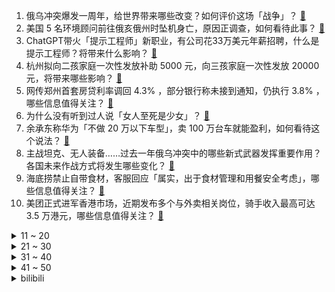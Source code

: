 1. 俄乌冲突爆发一周年，给世界带来哪些改变？如何评价这场「战争」？ [:link:](https://www.zhihu.com/question/585240364)
2. 美国 5 名环境顾问前往俄亥俄州时坠机身亡，原因正调查，如何看待此事？ [:link:](https://www.zhihu.com/question/585750273)
3. ChatGPT带火「提示工程师」新职业，有公司花33万美元年薪招聘，什么是提示工程师？将带来什么影响？ [:link:](https://www.zhihu.com/question/585797590)
4. 杭州拟向二孩家庭一次性发放补助 5000 元，向三孩家庭一次性发放 20000 元，将带来哪些影响？ [:link:](https://www.zhihu.com/question/585573198)
5. 网传郑州首套房贷利率调回 4.3% ，部分银行称未接到通知，仍执行 3.8% ，哪些信息值得关注？ [:link:](https://www.zhihu.com/question/585777370)
6. 为什么没有听到过人说「女人至死是少女」？ [:link:](https://www.zhihu.com/question/585400980)
7. 余承东称华为「不做 20 万以下车型」，卖 100 万台车就能盈利，如何看待这个说法？ [:link:](https://www.zhihu.com/question/585518478)
8. 主战坦克、无人装备……过去一年俄乌冲突中的哪些新式武器发挥重要作用？各国未来作战方式将发生哪些变化？ [:link:](https://www.zhihu.com/question/585316472)
9. 海底捞禁止自带食材，客服回应「属实，出于食材管理和用餐安全考虑」，哪些信息值得关注？ [:link:](https://www.zhihu.com/question/585791598)
10. 美团正式进军香港市场，近期发布多个与外卖相关岗位，骑手收入最高可达 3.5 万港元，哪些信息值得关注？ [:link:](https://www.zhihu.com/question/585333292)
<details>
<summary>11 ~ 20</summary>

11. 如何看待乌克兰要求各游戏平台限制《原子之心》在全球的销售，称俄企赞助，其游戏收益可能用于对乌的战争？ [:link:](https://www.zhihu.com/question/585584161)
12. 如何看待日媒报道「韩国家庭 8.9 年收入才能买房」，称「此或是韩国出生率新低原因之一」？ [:link:](https://www.zhihu.com/question/585786785)
13. 美媒体人爆拜登曾提「毁灭台湾计划」，如何看待这一消息的真实性？透露了哪些问题？ [:link:](https://www.zhihu.com/question/585755663)
14. 2023 年 LPL 联赛关注度肉眼可见下滑，该如何自救？ [:link:](https://www.zhihu.com/question/585748158)
15. 拜登离开波兰上飞机时摔倒，拜登身体状况如何？ [:link:](https://www.zhihu.com/question/585734430)
16. 美国得州鼓励民众上缴枪支，如何评价这一举措？能否有助于减少当地枪击事件的数量？ [:link:](https://www.zhihu.com/question/585811981)
17. 美国「美利坚」号两栖攻击舰停靠日本大阪港，系 2016 年来首次，释放了哪些信号？ [:link:](https://www.zhihu.com/question/585115504)
18. 《权力的游戏》：黑水河战役，为什么感觉力挽狂澜的人是泰温，而不是小恶魔 ？ [:link:](https://www.zhihu.com/question/585024288)
19. 俄将申请国际空间站俄舱段使用期限延至 2028 年，你对国际空间站未来发展持何种看法？ [:link:](https://www.zhihu.com/question/585632455)
20. 如何从军事角度评价过去一年的俄乌战局？哪些重要节点令你印象深刻？俄乌冲突何时能按下「休止符」？ [:link:](https://www.zhihu.com/question/585316382)
</details>
<details>
<summary>21 ~ 30</summary>

21. 有哪些适合租房使用的小家电推荐？ [:link:](https://www.zhihu.com/question/584235535)
22. 做力量训练时，心率一直没有低于所谓「燃脂心率」的水平，是否表示力量训练也能足够有效减脂？ [:link:](https://www.zhihu.com/question/582933533)
23. 压力大为什么会影响减肥？ [:link:](https://www.zhihu.com/question/584121419)
24. 孩子上幼儿园前需注意什么？ [:link:](https://www.zhihu.com/question/580940294)
25. 在「高海拔地区」旅行，会有哪些独特的体验？ [:link:](https://www.zhihu.com/question/584204203)
26. 如何看待「 58 岁清华毕业低龄老人找不到超 5000 元工作」一事？老年人再就业能做些什么？ [:link:](https://www.zhihu.com/question/585743500)
27. 为什么马云禄、吕玲绮这两个正史中无记载的人物会被大量运用在了三国类游戏和同人小说中？ [:link:](https://www.zhihu.com/question/26942819)
28. 梁万年表示「我国本轮疫情已经基本结束，感染零星局部散发」，如何看待这一说法？依据是什么？ [:link:](https://www.zhihu.com/question/585784999)
29. 月收入4万新台币在台湾属于高收入吗? [:link:](https://www.zhihu.com/question/584366738)
30. 如果有一个按钮，按下去后你可以得到一亿人民币，但米哈游的所有用户数据会被彻底删除无法找回，你会按吗？ [:link:](https://www.zhihu.com/question/585478970)
</details>
<details>
<summary>31 ~ 40</summary>

31. 为什么大部分高铁二等座比软卧贵，软卧却买不了学生票？? [:link:](https://www.zhihu.com/question/584280542)
32. 从医学角度，修改致病基因「纠正突变」，真的有希望把患者变回普通人吗？在这过程中可能会遇到哪些难题？ [:link:](https://www.zhihu.com/question/585545721)
33. 《狂飙》里安欣为啥越活越怂了？ [:link:](https://www.zhihu.com/question/580199099)
34. 为什么坚持每天跑步了，还是瘦不下来？ [:link:](https://www.zhihu.com/question/584936457)
35. 2 月 23 日世预赛，中国男篮 71:59 哈萨克斯坦男篮，周琦 16+12，如何评价本场比赛？ [:link:](https://www.zhihu.com/question/585602844)
36. 阿水直播称「我新人时打的是巅峰 Uzi，现在新人打的都是年近半百的我和 lwx」，如何看待这段话？ [:link:](https://www.zhihu.com/question/585532792)
37. 「烤」是什么时候发明的汉字？那以前北京烤鸭叫什么？ [:link:](https://www.zhihu.com/question/585519246)
38. HR问我，一把手和二把手同时需要我，两者都在场，但又不能直接拒绝其中一个，我该怎么回答? [:link:](https://www.zhihu.com/question/584878120)
39. 研究生复试时如何做自我介绍？ [:link:](https://www.zhihu.com/question/572589863)
40. 作为 21 世纪以来欧洲最大规模军事冲突，俄乌冲突怎样重塑冷战后的国际秩序？如何影响全球地缘战略博弈？ [:link:](https://www.zhihu.com/question/585316625)
</details>
<details>
<summary>41 ~ 50</summary>

41. 多国通胀高企、经济遇挫，如何看待世界经济难题与「俄乌冲突」的关系？这场「持久战」还将如何影响全球市场？ [:link:](https://www.zhihu.com/question/585552111)
42. 明知道一年半以后考不上大学还要念下去吗？ [:link:](https://www.zhihu.com/question/585758764)
43. 你还记得多久没过生日吗? [:link:](https://www.zhihu.com/question/585779832)
44. 我的女朋友在剧本杀里要被人亲吻，我能不让她参与吗？ [:link:](https://www.zhihu.com/question/568332577)
45. 如何选择适合自己训练的硬拉重量？ [:link:](https://www.zhihu.com/question/585026033)
46. 请问大家能不能推荐几部电影? [:link:](https://www.zhihu.com/question/585576766)
47. 你最近特别喜欢听哪些歌？ [:link:](https://www.zhihu.com/question/585344958)
48. 人到中年才找到自己方向，现在努力还来得及吗？ [:link:](https://www.zhihu.com/question/584627794)
49. 日本核废水排海以后海鲜还能吃吗？ [:link:](https://www.zhihu.com/question/581327748)
50. 沃顿商学院教授要求学生必须用 ChatGPT 写作业，应该如何正确看待 AI 带来的利弊？ [:link:](https://www.zhihu.com/question/585554274)
</details><details>
<summary>bilibili</summary>

1. 饭店老板玉麒麟亲自下厨，却把茄子吃吐了？【还愿挑战ep17-京春锦府】 [:link:](//www.bilibili.com/video/BV15b4119748)
2. 阳光开朗，但是硬核“大男孩”🔥 [:link:](//www.bilibili.com/video/BV1Vs4y1b7Um)
3. 《原神》迪希雅角色PV——「沙际晨光」 [:link:](//www.bilibili.com/video/BV1vs4y1b7rU)
4. 00后玩B站 VS 10后玩B站 [:link:](//www.bilibili.com/video/BV1cy4y1f7Xt)
5. 《对接の小曲2.0》(官方版本） [:link:](//www.bilibili.com/video/BV1Eg4y1p7L7)
6. 【罗翔】面对网络暴力，法律真的无能为力吗？ [:link:](//www.bilibili.com/video/BV1wx4y1F73v)
7. 我的年度爱用实习生分享！黑心老板必看！ [:link:](//www.bilibili.com/video/BV1JM4y1Z7xt)
8. 震撼全球科学界！中国科学家革命性水稻突破！或将影响你我的饭碗！ [:link:](//www.bilibili.com/video/BV1RD4y137JP)
9. 《那年夏天，宁静的瑶》 [:link:](//www.bilibili.com/video/BV1iy4y1Z7sT)
10. 这 么 多 先 生 [:link:](//www.bilibili.com/video/BV1cY4y1U7LN)
<details>
<summary>11 ~ 20</summary>

11. 【One Last Chickens】再见了，所有的Ikun！ [:link:](//www.bilibili.com/video/BV1Ro4y1a7mW)
12. 荒野求生第一集【大结局】 [:link:](//www.bilibili.com/video/BV1Ny4y1f7u5)
13. 人性深度|| 惯性定律，人生成就高度的永恒密码 [:link:](//www.bilibili.com/video/BV1Tg4y1p7WX)
14. 大家好！我是星际争霸II新晋世界冠军——TIME，KZG.Oliveira，李培楠。B站，我来啦~ [:link:](//www.bilibili.com/video/BV1fY4y1m78U)
15. 我变异啦！！！！！ [:link:](//www.bilibili.com/video/BV1NY4y1U7iz)
16. 古代美女合集 [:link:](//www.bilibili.com/video/BV1Xv4y1W7AH)
17. 《 四 川 冒 菜 全 套 配 方 》 [:link:](//www.bilibili.com/video/BV1ny4y1Z7t9)
18. 当生活都一切不顺扑面而来你该如何应对呢 [:link:](//www.bilibili.com/video/BV15j411V7TZ)
19. 老师吃席 坐小孩那桌 [:link:](//www.bilibili.com/video/BV11M411J7cQ)
20. 徐 江 大 战 僵 尸 [:link:](//www.bilibili.com/video/BV1Vs4y1h7Ap)
</details>
<details>
<summary>21 ~ 30</summary>

21. 一个纪录片导演的惊悚春节 [:link:](//www.bilibili.com/video/BV1gs4y1h7Bb)
22. 鹰酱的粤江南探店，但是柯洁请客 [:link:](//www.bilibili.com/video/BV1Av4y1e7Bk)
23. 《 天 价 餐 厅 》 [:link:](//www.bilibili.com/video/BV1UD4y137Tz)
24. 2023淘宝丑东西！人类在审丑这件事情上又迈出了重要的一步！ [:link:](//www.bilibili.com/video/BV1dY4y1m7RF)
25. 此时此刻一位高贵的公主正在享用她的美味晚餐 [:link:](//www.bilibili.com/video/BV1TY4y1U7HA)
26. 尬聊03丨2次元和3次元，互不认识强行相亲有多尬？ [:link:](//www.bilibili.com/video/BV1js4y1b7sy)
27. 谁教你这样剪的？？！！ [:link:](//www.bilibili.com/video/BV1L54y1w774)
28. 拿捏！在女友面前假装买了几百件衣服堆满屋子…再用酸黄瓜糖替换她的东西？她人傻了！ [:link:](//www.bilibili.com/video/BV1fj411G7TY)
29. 剑与战斧的对决！一名剑客的蜕化与救赎！ [:link:](//www.bilibili.com/video/BV1DM411J7SC)
30. 停服的第四年，机甲们终于找到了回家的路 [:link:](//www.bilibili.com/video/BV1eM41177XV)
</details>
<details>
<summary>31 ~ 40</summary>

31. 拒绝答辩，吃点好的！漫威零差评佳作《马面雷神》第二章 [:link:](//www.bilibili.com/video/BV1yA411278n)
32. 我的敞篷马自达，会塞车吗？ [:link:](//www.bilibili.com/video/BV1Db411X7Ru)
33. 骑行穿越大兴安岭，沿途野生动物众多，还好找到一个安全的营地 [:link:](//www.bilibili.com/video/BV1584y1J742)
34. ChatGPT搭配闪击PPT三分钟生成PPT，你只需要输入一个标题 [:link:](//www.bilibili.com/video/BV1oj411G7QV)
35. 老爸只有1400块钱，要给我1000当学费 [:link:](//www.bilibili.com/video/BV1NM411J7x4)
36. 都觉得我们会输，呢万一侥幸取胜呢？ [:link:](//www.bilibili.com/video/BV17T411S7LQ)
37. 周杰伦：不止会躺平，周董的商业帝国到底有多大？ [:link:](//www.bilibili.com/video/BV1YM411A7dt)
38. 【半佛】米哈游正面临危险时刻 [:link:](//www.bilibili.com/video/BV1DM4y1f7bd)
39. 假装是外国人涨粉200万，凭借土味神曲《爱如火》火爆全网——网红娜娜的魔幻人生 [:link:](//www.bilibili.com/video/BV1Ej411P75b)
40. 又上央视了。国家营养餐给偏远山区孩子带来了什么好处？ [:link:](//www.bilibili.com/video/BV13o4y1v7Ko)
</details>
<details>
<summary>41 ~ 50</summary>

41. 给你们乐死！ [:link:](//www.bilibili.com/video/BV1Px4y1F7AW)
42. “相信我，三秒以后会很绝” [:link:](//www.bilibili.com/video/BV1qY4y1m7Fj)
43. 我和我那嘴硬的兄弟 [:link:](//www.bilibili.com/video/BV1Q24y1n7ZT)
44. 九转大肠：这把高端局！ [:link:](//www.bilibili.com/video/BV1UY4y1m7xm)
45. 必 要 时 我 会 出 家 [:link:](//www.bilibili.com/video/BV1do4y1e7Ex)
46. 电影最TOP：一口气看完《疾速》系列三部曲 [:link:](//www.bilibili.com/video/BV1Jo4y1Y7te)
47. 泰国随机探店挑战！！我承认进这家店，有赌的成分。 [:link:](//www.bilibili.com/video/BV1YD4y1G71d)
48. 投资65w开了个美怡家，看着赏心悦目，干的撕心裂肺 [:link:](//www.bilibili.com/video/BV1C24y1n7i7)
49. 假如被抓去大逃杀生存游戏的都是极度客气认生的社恐… [:link:](//www.bilibili.com/video/BV1xs4y1h773)
50. 绝对的恐怖游戏天花板！“灵魂出窍”的科学释义，《逃生》终极解说版 [:link:](//www.bilibili.com/video/BV1zM411c7BQ)
</details>
<details>
<summary>51 ~ 60</summary>

51. 小时候写的科幻作文实现了！！ [:link:](//www.bilibili.com/video/BV1P24y1W7Vc)
52. 谢天谢地终于找到脑子了 [:link:](//www.bilibili.com/video/BV1f54y1F7ms)
53. 《 大型社死现场 》 [:link:](//www.bilibili.com/video/BV1624y1H7b9)
54. 丑开三度！《2023淘宝丑东西颁奖盛典》来了 [:link:](//www.bilibili.com/video/BV1JY411e7jP)
55. 沉浸式查成绩 [:link:](//www.bilibili.com/video/BV1Z54y1F7zJ)
56. 我恨《混沌武士》，它剥夺了我忍耐平庸动画的能力【银屏系】丨机核 [:link:](//www.bilibili.com/video/BV1JM4y1Z7Bt)
57. 【花小烙】指甲是怎么生长的？上面的白点竖纹是怎么回事？ [:link:](//www.bilibili.com/video/BV16s4y1b7fY)
58. 这啥玩意？听说比龙肉还好吃？！ [:link:](//www.bilibili.com/video/BV1v24y1H7TV)
59. 张涛：我需要深呼吸！ [:link:](//www.bilibili.com/video/BV1DD4y137ve)
60. 每挖一个三米三，就做一件好事，帮助别人，快乐自己 [:link:](//www.bilibili.com/video/BV1bM411A7tJ)
</details>
<details>
<summary>61 ~ 70</summary>

61. 乔尔艾莉分道扬镳？万字精讲《最后生还者》第6集（含剧集评价，彩蛋分享）【墨菲】 [:link:](//www.bilibili.com/video/BV1Nb41197qc)
62. 【上野千鹤子】已识乾坤大，犹怜草木青 [:link:](//www.bilibili.com/video/BV1FA411m7e3)
63. 有田不减速，冻鱼砍一路，这期全是名场面！飙泪解说国产扫黑剧《狂飙》20~26 [:link:](//www.bilibili.com/video/BV1nA41117PA)
64. 史无前例！我们爬上了中国最高树 [:link:](//www.bilibili.com/video/BV19b411X7GZ)
65. 学习是为了什么？这是他们的答案 [:link:](//www.bilibili.com/video/BV1Lv4y1s738)
66. 拼夕夕3块钱一罐的“即食大鲍鱼”,你敢吃吗？？？ [:link:](//www.bilibili.com/video/BV1LY411e7md)
67. 史上最变态冰箱！ [:link:](//www.bilibili.com/video/BV1DM411A71X)
68. 《原子之心》俄罗斯首款3A大作！最高难度全结局 俄语配音 [:link:](//www.bilibili.com/video/BV1tM411J7Ny)
69. 请把卧操打在我脸上！（本期视频管饱！） [:link:](//www.bilibili.com/video/BV1eM411J7jP)
70. 结束两年异地恋，同居后的我们反而不会爱了 [:link:](//www.bilibili.com/video/BV16D4y1G7Zv)
</details>
<details>
<summary>71 ~ 80</summary>

71. 【阿斗】史上最冤屈“公务员”，得罪领导被贬下凡，还被妻子背叛！中国神话体系完全解析【羿禹篇】上 [:link:](//www.bilibili.com/video/BV1tv4y1s7kA)
72. 九死一生：记者假扮智障被卖进黑砖窑，一举解救30多名智障工 [:link:](//www.bilibili.com/video/BV19D4y1G7r4)
73. 京 海 运 动 会 1 [:link:](//www.bilibili.com/video/BV1d24y1n7DB)
74. 像吗？像不像？ [:link:](//www.bilibili.com/video/BV1aM411c78s)
75. 简直不要太惨！！！哈哈哈！！！ [:link:](//www.bilibili.com/video/BV1884y1H7Ao)
76. 一个很变态...但可以拯救你破音嗓，有效改掉用喉咙唱歌的神仙教程 [:link:](//www.bilibili.com/video/BV1ox4y1c7p5)
77. 自我巨化 我的世界永恒的MC生存 二周目EP20 [:link:](//www.bilibili.com/video/BV1V84y1J7QY)
78. 当村里只有老人，我成了所有人的“女儿” [:link:](//www.bilibili.com/video/BV13R4y1v7hC)
79. 三年没回国！假装快递小哥给英国爸妈惊喜，一家人抱头痛哭！ [:link:](//www.bilibili.com/video/BV17y4y1Z7TT)
80. 人工鬼畜 无需后期《我叫王木生》 [:link:](//www.bilibili.com/video/BV1sg4y1p7vw)
</details>
<details>
<summary>81 ~ 90</summary>

81. 偷家偷到被系统警告，几千观众屏住呼吸，2023最精彩的一把翻盘局！ [:link:](//www.bilibili.com/video/BV1tA41127p5)
82. 挑 战 死 亡 两 圈 半 [:link:](//www.bilibili.com/video/BV16v4y1Y7KK)
83. 刷到这个视频的人，你可以怀疑自己的精神状态了！ [:link:](//www.bilibili.com/video/BV1Hy4y1Z7Bh)
84. 暗信：弱化血手一开，闭着眼刮都能杀！ [:link:](//www.bilibili.com/video/BV1H84y1J7Yz)
85. 小学生英语流利对话国外网友 不卑不亢连回怼也保持了风度 [:link:](//www.bilibili.com/video/BV1qM411c7ta)
86. 我跟冰箱比变态？【原子之心】 [:link:](//www.bilibili.com/video/BV19A41127cH)
87. 这个游戏的结局终归是一场悲剧。〖游戏不止〗 [:link:](//www.bilibili.com/video/BV1FD4y1G7dq)
88. 乾坤烧鹅当然内有乾坤！是舞蹈！我在鹅肚子里面加了舞蹈 [:link:](//www.bilibili.com/video/BV1Lx4y1F7Ze)
89. 【low君】《光渊》：我不是等更新的人，我就是更新。 [:link:](//www.bilibili.com/video/BV1cY411e72J)
90. 一枪2000血！人头收割机！对手：中路一把龙狙！我没开玩笑！ [:link:](//www.bilibili.com/video/BV1TA4111775)
</details>
<details>
<summary>91 ~ 100</summary>

91. 论抓马，花少在它面前都得让让道，素人明星旅游整活节目天花板 [:link:](//www.bilibili.com/video/BV1AA4111753)
92. 全民吃草，是怎么把一个国家吃废的？ [:link:](//www.bilibili.com/video/BV1yy4y1Z752)
93. 仨战士居然在自助日料店堆盘子！ [:link:](//www.bilibili.com/video/BV1qM411A7Yu)
94. 叛 逆 期 [:link:](//www.bilibili.com/video/BV18v4y1s7br)
95. 【刘谦魔术课】2023第一课！没看过拜年纪的别点开！ [:link:](//www.bilibili.com/video/BV1PD4y1G7J7)
96. 华农兄弟：鱼塘漏水，原来是这货弄的，把它煮了 [:link:](//www.bilibili.com/video/BV16Y411e7Rc)
97. “每当我撑不下去，就会打开这个视频！” [:link:](//www.bilibili.com/video/BV1V24y1W7mQ)
98. 【时代少年团】《浅炸一下吧！》13：回忆“沙” [:link:](//www.bilibili.com/video/BV1zM411J7wj)
99. 犹豫摇 [:link:](//www.bilibili.com/video/BV1ov4y1W7kV)
100. “成年猫的世界，没有容易二字” [:link:](//www.bilibili.com/video/BV1rg4y1n721)
</details></details>